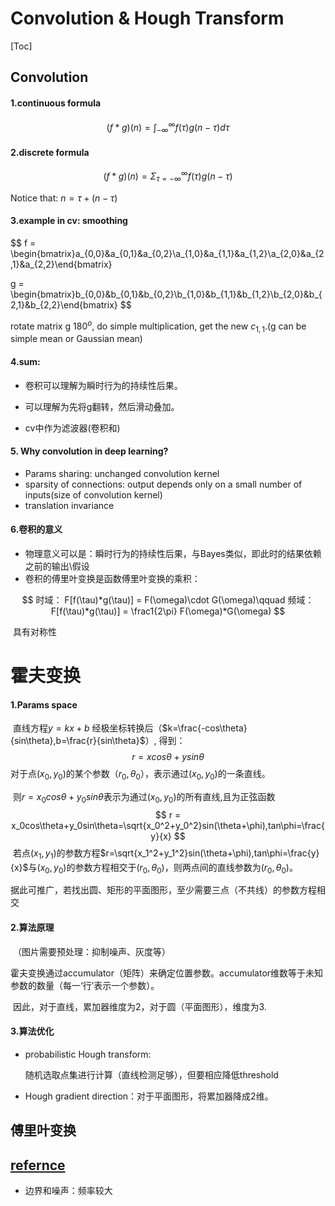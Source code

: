 # Convolution & Hough Transform

[Toc]

## Convolution

#### 1.continuous formula

$$
(f*g)(n)=\int_{-\infty}^{\infty}f(\tau)g(n-\tau)d\tau
$$

#### 2.discrete formula

$$
(f*g)(n)=\Sigma_{\tau=-\infty}^\infty f(\tau)g(n-\tau)
$$

Notice that: $n=\tau+(n-\tau)$

#### 3.example in cv: smoothing

$$
f = \begin{bmatrix}a_{0,0}&a_{0,1}&a_{0,2}\\a_{1,0}&a_{1,1}&a_{1,2}\\a_{2,0}&a_{2,1}&a_{2,2}\end{bmatrix}

g = \begin{bmatrix}b_{0,0}&b_{0,1}&b_{0,2}\\b_{1,0}&b_{1,1}&b_{1,2}\\b_{2,0}&b_{2,1}&b_{2,2}\end{bmatrix}
$$

rotate matrix g $180^o$, do simple multiplication, get the new $c_{1,1}$.(g can be simple mean or Gaussian mean)

#### 4.sum: 

- 卷积可以理解为瞬时行为的持续性后果。

- 可以理解为先将g翻转，然后滑动叠加。

- cv中作为滤波器(卷积和)

#### 5. Why convolution in deep learning?

- Params sharing: unchanged convolution kernel 
- sparsity of connections: output depends only on a small number of inputs(size of convolution kernel)
- translation invariance

#### 6.卷积的意义

- 物理意义可以是：瞬时行为的持续性后果，与Bayes类似，即此时的结果依赖之前的输出\假设
- 卷积的傅里叶变换是函数傅里叶变换的乘积：

$$
时域： F[f(\tau)*g(\tau)] = F(\omega)\cdot G(\omega)\qquad
频域： F[f(\tau)*g(\tau)] = \frac1{2\pi} F(\omega)*G(\omega)
$$

​		具有对称性

# 霍夫变换

#### 1.Params space

​	直线方程$y=kx +b$ 经极坐标转换后（$k=\frac{-cos\theta}{sin\theta},b=\frac{r}{sin\theta}$）, 得到：
$$
r = xcos\theta+ysin\theta
$$
​	对于点$(x_0,y_0)$的某个参数$（r_0,\theta_0）$，表示通过$(x_0,y_0)$的一条直线。

​	则$r = x_0cos\theta+y_0sin\theta$表示为通过$(x_0,y_0)$的所有直线,且为正弦函数
$$
r = x_0cos\theta+y_0sin\theta=\sqrt{x_0^2+y_0^2}sin(\theta+\phi),tan\phi=\frac{y}{x}
$$
​	若点$(x_1,y_1)$的参数方程$r=\sqrt{x_1^2+y_1^2}sin(\theta+\phi),tan\phi=\frac{y}{x}$与$(x_0,y_0)$的参数方程相交于$(r_0,\theta_0)$，则两点间的直线参数为$(r_0,\theta_0)$。

​	据此可推广，若找出圆、矩形的平面图形，至少需要三点（不共线）的参数方程相交

#### 2.算法原理

​	（图片需要预处理：抑制噪声、灰度等）	

​	霍夫变换通过accumulator（矩阵）来确定位置参数。accumulator维数等于未知参数的数量（每一‘行’表示一个参数）。

​	因此，对于直线，累加器维度为2，对于圆（平面图形），维度为3.

#### 3.算法优化

- probabilistic Hough transform: 

  随机选取点集进行计算（直线检测足够），但要相应降低threshold

- Hough gradient direction：对于平面图形，将累加器降成2维。



## 傅里叶变换

## [refernce](https://zhuanlan.zhihu.com/p/19759362)

- 边界和噪声：频率较大